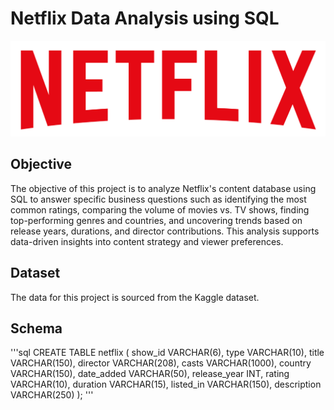   # Netflix Data Analysis using SQL
 ![Netflix_logo](https://github.com/SimranjeetG/Netflix_project_SQL-/blob/main/logo.png )

## Objective
The objective of this project is to analyze Netflix's content database using SQL to answer specific business questions such as identifying the most common ratings, comparing the volume of movies vs. TV shows, finding top-performing genres and countries, and uncovering trends based on release years, durations, and director contributions. This analysis supports data-driven insights into content strategy and viewer preferences.

## Dataset
The data for this project is sourced from the Kaggle dataset.

## Schema
'''sql
CREATE TABLE netflix 
( 
show_id	VARCHAR(6),
type VARCHAR(10),
title VARCHAR(150),
director VARCHAR(208),
casts VARCHAR(1000),
country	VARCHAR(150),
date_added VARCHAR(50),
release_year INT,
rating VARCHAR(10),
duration VARCHAR(15),
listed_in VARCHAR(150),
description VARCHAR(250)
);
'''



